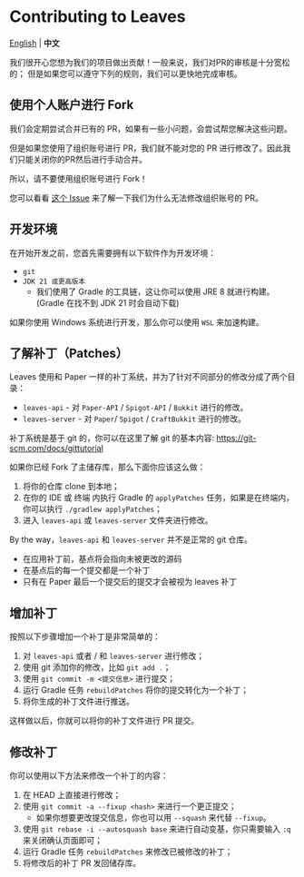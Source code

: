 Contributing to Leaves
===========

[English](https://github.com/LeavesMC/Leaves/blob/master/docs/CONTRIBUTING.md) | **中文**

我们很开心您想为我们的项目做出贡献！一般来说，我们对PR的审核是十分宽松的；
但是如果您可以遵守下列的规则，我们可以更快地完成审核。

## 使用个人账户进行 Fork

我们会定期尝试合并已有的 PR，如果有一些小问题，会尝试帮您解决这些问题。

但是如果您使用了组织账号进行 PR，我们就不能对您的 PR 进行修改了。因此我们只能关闭你的PR然后进行手动合并。

所以，请不要使用组织账号进行 Fork！

您可以看看 [这个 Issue](https://github.com/isaacs/github/issues/1681) 来了解一下我们为什么无法修改组织账号的 PR。

## 开发环境

在开始开发之前，您首先需要拥有以下软件作为开发环境：

- `git`
- `JDK 21 或更高版本`
  - 我们使用了 Gradle 的工具链，这让你可以使用 JRE 8 就进行构建。(Gradle 在找不到 JDK 21 时会自动下载)

如果你使用 Windows 系统进行开发，那么你可以使用 `WSL` 来加速构建。

## 了解补丁（Patches）

Leaves 使用和 Paper 一样的补丁系统，并为了针对不同部分的修改分成了两个目录：

- `leaves-api` - 对 `Paper-API` / `Spigot-API` / `Bukkit` 进行的修改。
- `leaves-server` - 对 `Paper`/ `Spigot` / `CraftBukkit` 进行的修改。

补丁系统是基于 git 的，你可以在这里了解 git 的基本内容: <https://git-scm.com/docs/gittutorial>

如果你已经 Fork 了主储存库，那么下面你应该这么做：

1. 将你的仓库 clone 到本地；
2. 在你的 IDE 或 终端 内执行 Gradle 的 `applyPatches` 任务，如果是在终端内，你可以执行 `./gradlew applyPatches`；
3. 进入 `leaves-api` 或 `leaves-server` 文件夹进行修改。

By the way，`leaves-api` 和 `leaves-server` 并不是正常的 git 仓库。

- 在应用补丁前，基点将会指向未被更改的源码
- 在基点后的每一个提交都是一个补丁
- 只有在 Paper 最后一个提交后的提交才会被视为 leaves 补丁

## 增加补丁

按照以下步骤增加一个补丁是非常简单的：

1. 对 `leaves-api` 或者 / 和 `leaves-server` 进行修改；
2. 使用 git 添加你的修改，比如 `git add .`；
3. 使用 `git commit -m <提交信息>` 进行提交；
4. 运行 Gradle 任务 `rebuildPatches` 将你的提交转化为一个补丁；
5. 将你生成的补丁文件进行推送。

这样做以后，你就可以将你的补丁文件进行 PR 提交。

## 修改补丁

你可以使用以下方法来修改一个补丁的内容：

1. 在 HEAD 上直接进行修改；
2. 使用 `git commit -a --fixup <hash>` 来进行一个更正提交；
   - 如果你想要更改提交信息，你也可以用 `--squash` 来代替 `--fixup`。
3. 使用 `git rebase -i --autosquash base` 来进行自动变基，你只需要输入 `:q` 来关闭确认页面即可；
4. 运行 Gradle 任务 `rebuildPatches` 来修改已被修改的补丁；
5. 将修改后的补丁 PR 发回储存库。
